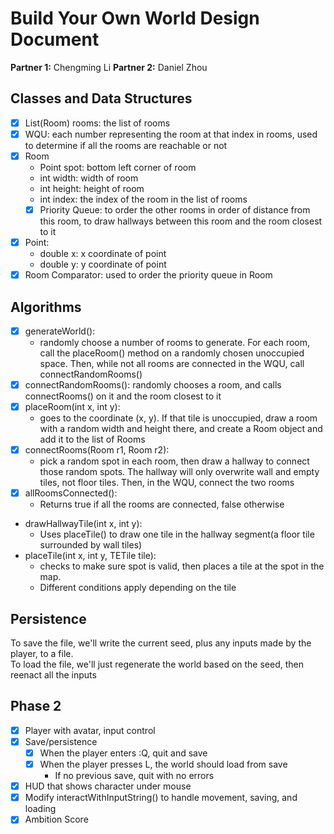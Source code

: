 # Build Your Own World Design Document

**Partner 1:**
Chengming Li
**Partner 2:**
Daniel Zhou
## Classes and Data Structures
- [x] List(Room) rooms: the list of rooms
- [x] WQU: each number representing the room at that index in rooms, used to determine if all the rooms are reachable or not
- [x] Room
  - Point spot: bottom left corner of room
  - int width: width of room
  - int height: height of room
  - int index: the index of the room in the list of rooms
  - [x] Priority Queue: to order the other rooms in order of distance from this room, 
to draw hallways between this room and the room closest to it
- [x] Point:
  - double x: x coordinate of point
  - double y: y coordinate of point
- [x] Room Comparator: used to order the priority queue in Room 
## Algorithms
- [x] generateWorld(): 
  - randomly choose a number of rooms to generate. For each room, call the placeRoom() method on a randomly chosen unoccupied space. Then, while not all rooms are connected in the WQU, call connectRandomRooms()
- [x] connectRandomRooms(): randomly chooses a room, and calls connectRooms() on it and the room closest to it
- [x] placeRoom(int x, int y): 
  - goes to the coordinate (x, y). If that tile is unoccupied, draw a room with a random width and height there, and create a Room object and add it to the list of Rooms
- [x] connectRooms(Room r1, Room r2): 
  - pick a random spot in each room, then draw a hallway to connect those random spots. The hallway will only overwrite wall and empty tiles, not floor tiles. Then, in the WQU, connect the two rooms
- [x] allRoomsConnected():
  - Returns true if all the rooms are connected, false otherwise
- drawHallwayTile(int x, int y):
  - Uses placeTile() to draw one tile in the hallway segment(a floor tile surrounded by wall tiles)
- placeTile(int x, int y, TETile tile):
  - checks to make sure spot is valid, then places a tile at the spot in the map.
  - Different conditions apply depending on the tile
## Persistence
To save the file, we'll write the current seed, plus any inputs made by the player, to a file.
<br>To load the file, we'll just regenerate the world based on the seed, then reenact all the inputs

## Phase 2
- [x] Player with avatar, input control
- [x] Save/persistence
  - [x] When the player enters :Q, quit and save
  - [x] When the player presses L, the world should load from save
    - If no previous save, quit with no errors
- [x] HUD that shows character under mouse
- [x] Modify interactWithInputString() to handle movement, saving, and loading
- [x] Ambition Score